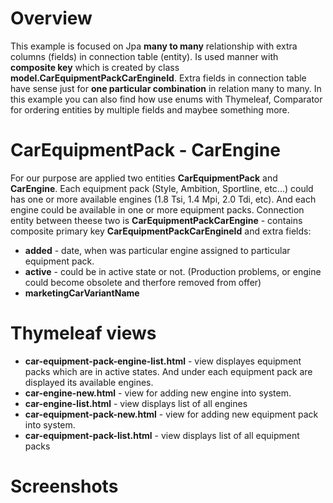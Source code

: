 # Overview
  This example is focused on Jpa **many to many** relationship with extra columns (fields) in connection table (entity). Is used manner 
with **composite key** which is created by class **model.CarEquipmentPackCarEngineId**. Extra fields in connection table have sense 
just for **one particular combination** in relation many to many. In this example you can also find how use enums with Thymeleaf, Comparator for 
ordering entities by multiple fields and maybee something more.

# CarEquipmentPack - CarEngine
  For our purpose are applied two entities **CarEquipmentPack** and **CarEngine**. Each equipment pack (Style, Ambition, Sportline, etc...) could has
one or more available engines (1.8 Tsi, 1.4 Mpi, 2.0 Tdi, etc). And each engine could be available in one or more equipment packs. Connection entity between theese 
two is **CarEquipmentPackCarEngine** - contains composite primary key **CarEquipmentPackCarEngineId** and extra fields:
+ **added** - date, when was particular engine assigned to particular equipment pack.
+ **active** - could be in active state or not. (Production problems, or engine could become obsolete and therfore removed from offer)
+ **marketingCarVariantName**

# Thymeleaf views

+ **car-equipment-pack-engine-list.html** - view displayes equipment packs which are in active states. And under each equipment pack are
             displayed its available engines.
+ **car-engine-new.html** - view for adding new engine into system.
+ **car-engine-list.html** - view displays list of all engines
+ **car-equipment-pack-new.html** - view for adding new equipment pack into system.
+ **car-equipment-pack-list.html** - view displays list of all equipment packs


# Screenshots



  
